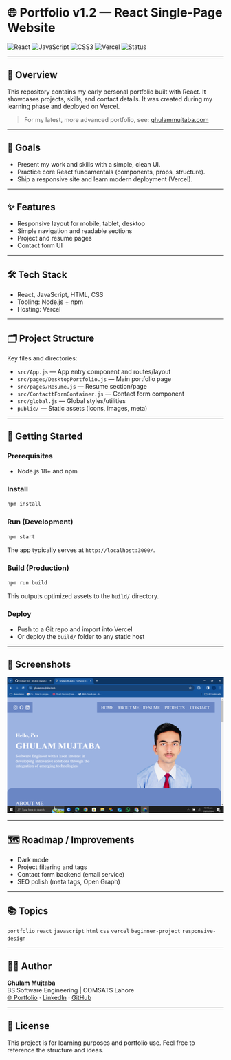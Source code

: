 # 🌐 Portfolio v1.2 — React Single-Page Website

![React](https://img.shields.io/badge/React-18.x-61DAFB?logo=react&logoColor=white)
![JavaScript](https://img.shields.io/badge/JavaScript-ES6+-F7DF1E?logo=javascript&logoColor=black)
![CSS3](https://img.shields.io/badge/CSS3-Responsive-1572B6?logo=css3)
![Vercel](https://img.shields.io/badge/Deployed_on-Vercel-black?logo=vercel)
![Status](https://img.shields.io/badge/Project-Active-success)

---

## 📌 Overview

This repository contains my early personal portfolio built with React. It showcases projects, skills, and contact details. It was created during my learning phase and deployed on Vercel.

> For my latest, more advanced portfolio, see: [ghulammujtaba.com](https://ghulammujtaba.com)

---

## 🎯 Goals

- Present my work and skills with a simple, clean UI.
- Practice core React fundamentals (components, props, structure).
- Ship a responsive site and learn modern deployment (Vercel).

---

## ✨ Features

- Responsive layout for mobile, tablet, desktop
- Simple navigation and readable sections
- Project and resume pages
- Contact form UI

---

## 🛠 Tech Stack

- React, JavaScript, HTML, CSS
- Tooling: Node.js + npm
- Hosting: Vercel

---

## 🗂 Project Structure

Key files and directories:

- `src/App.js` — App entry component and routes/layout
- `src/pages/DesktopPortfolio.js` — Main portfolio page
- `src/pages/Resume.js` — Resume section/page
- `src/ContacttFormContainer.js` — Contact form component
- `src/global.js` — Global styles/utilities
- `public/` — Static assets (icons, images, meta)

---

## 🚀 Getting Started

### Prerequisites
- Node.js 18+ and npm

### Install
```bash
npm install
```

### Run (Development)
```bash
npm start
```
The app typically serves at `http://localhost:3000/`.

### Build (Production)
```bash
npm run build
```
This outputs optimized assets to the `build/` directory.

### Deploy
- Push to a Git repo and import into Vercel
- Or deploy the `build/` folder to any static host

---

## 📸 Screenshots

![Portfolio Screenshot](Screenshot%20(1066).png)

---

## 🗺️ Roadmap / Improvements

- Dark mode
- Project filtering and tags
- Contact form backend (email service)
- SEO polish (meta tags, Open Graph)

---

## 📚 Topics

`portfolio` `react` `javascript` `html` `css` `vercel` `beginner-project` `responsive-design`

---

## 👨‍💻 Author

**Ghulam Mujtaba**  
BS Software Engineering | COMSATS Lahore  
[🌐 Portfolio](https://ghulammujtaba.com) · [LinkedIn](https://linkedin.com/in/ghulam-mujtabaofficial) · [GitHub](https://github.com/ghulam-mujtaba5)

---

## 🏁 License

This project is for learning purposes and portfolio use. Feel free to reference the structure and ideas.
